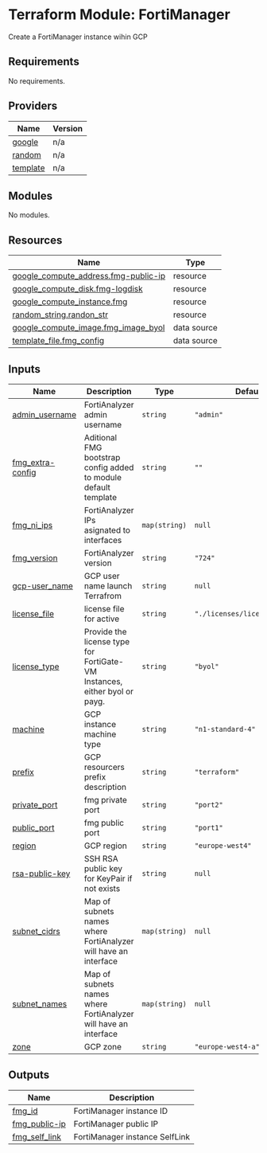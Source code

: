 # Terraform Module: FortiManager

Create a FortiManager instance wihin GCP

<!-- BEGIN_TF_DOCS -->
## Requirements

No requirements.

## Providers

| Name | Version |
|------|---------|
| <a name="provider_google"></a> [google](#provider\_google) | n/a |
| <a name="provider_random"></a> [random](#provider\_random) | n/a |
| <a name="provider_template"></a> [template](#provider\_template) | n/a |

## Modules

No modules.

## Resources

| Name | Type |
|------|------|
| [google_compute_address.fmg-public-ip](https://registry.terraform.io/providers/hashicorp/google/latest/docs/resources/compute_address) | resource |
| [google_compute_disk.fmg-logdisk](https://registry.terraform.io/providers/hashicorp/google/latest/docs/resources/compute_disk) | resource |
| [google_compute_instance.fmg](https://registry.terraform.io/providers/hashicorp/google/latest/docs/resources/compute_instance) | resource |
| [random_string.randon_str](https://registry.terraform.io/providers/hashicorp/random/latest/docs/resources/string) | resource |
| [google_compute_image.fmg_image_byol](https://registry.terraform.io/providers/hashicorp/google/latest/docs/data-sources/compute_image) | data source |
| [template_file.fmg_config](https://registry.terraform.io/providers/hashicorp/template/latest/docs/data-sources/file) | data source |

## Inputs

| Name | Description | Type | Default | Required |
|------|-------------|------|---------|:--------:|
| <a name="input_admin_username"></a> [admin\_username](#input\_admin\_username) | FortiAnalyzer admin username | `string` | `"admin"` | no |
| <a name="input_fmg_extra-config"></a> [fmg\_extra-config](#input\_fmg\_extra-config) | Aditional FMG bootstrap config added to module default template | `string` | `""` | no |
| <a name="input_fmg_ni_ips"></a> [fmg\_ni\_ips](#input\_fmg\_ni\_ips) | FortiAnalyzer IPs asignated to interfaces | `map(string)` | `null` | no |
| <a name="input_fmg_version"></a> [fmg\_version](#input\_fmg\_version) | FortiAnalyzer version | `string` | `"724"` | no |
| <a name="input_gcp-user_name"></a> [gcp-user\_name](#input\_gcp-user\_name) | GCP user name launch Terrafrom | `string` | `null` | no |
| <a name="input_license_file"></a> [license\_file](#input\_license\_file) | license file for active | `string` | `"./licenses/licenseFMG.lic"` | no |
| <a name="input_license_type"></a> [license\_type](#input\_license\_type) | Provide the license type for FortiGate-VM Instances, either byol or payg. | `string` | `"byol"` | no |
| <a name="input_machine"></a> [machine](#input\_machine) | GCP instance machine type | `string` | `"n1-standard-4"` | no |
| <a name="input_prefix"></a> [prefix](#input\_prefix) | GCP resourcers prefix description | `string` | `"terraform"` | no |
| <a name="input_private_port"></a> [private\_port](#input\_private\_port) | fmg private port | `string` | `"port2"` | no |
| <a name="input_public_port"></a> [public\_port](#input\_public\_port) | fmg public port | `string` | `"port1"` | no |
| <a name="input_region"></a> [region](#input\_region) | GCP region | `string` | `"europe-west4"` | no |
| <a name="input_rsa-public-key"></a> [rsa-public-key](#input\_rsa-public-key) | SSH RSA public key for KeyPair if not exists | `string` | `null` | no |
| <a name="input_subnet_cidrs"></a> [subnet\_cidrs](#input\_subnet\_cidrs) | Map of subnets names where FortiAnalyzer will have an interface | `map(string)` | `null` | no |
| <a name="input_subnet_names"></a> [subnet\_names](#input\_subnet\_names) | Map of subnets names where FortiAnalyzer will have an interface | `map(string)` | `null` | no |
| <a name="input_zone"></a> [zone](#input\_zone) | GCP zone | `string` | `"europe-west4-a"` | no |

## Outputs

| Name | Description |
|------|-------------|
| <a name="output_fmg_id"></a> [fmg\_id](#output\_fmg\_id) | FortiManager instance ID |
| <a name="output_fmg_public-ip"></a> [fmg\_public-ip](#output\_fmg\_public-ip) | FortiManager public IP |
| <a name="output_fmg_self_link"></a> [fmg\_self\_link](#output\_fmg\_self\_link) | FortiManager instance SelfLink |
<!-- END_TF_DOCS -->